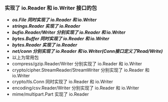 ### 实现了 io.Reader 和 io.Writer 接口的包

- ***os.File 同时实现了 io.Reader 和 io.Writer***
- ***strings.Reader 实现了 io.Reader***
- ***bufio.Reader/Writer 分别实现了 io.Reader 和 io.Writer***
- ***bytes.Buffer 同时实现了 io.Reader 和 io.Writer***
- ***bytes.Reader 实现了 io.Reader***
- ***net/conn 分别实现了 io.Reader 和 io.Writer(Conn接口定义了Read/Write)***
- 以上为常用包
- compress/gzip.Reader/Writer 分别实现了 io.Reader 和 io.Writer
- crypto/cipher.StreamReader/StreamWriter 分别实现了 io.Reader 和 io.Writer
- crypto/tls.Conn 同时实现了 io.Reader 和 io.Writer
- encoding/csv.Reader/Writer 分别实现了 io.Reader 和 io.Writer
- mime/multipart.Part 实现了 io.Reader
